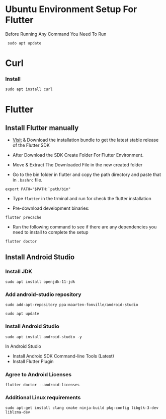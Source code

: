 # Ubuntu Environment Setup For Flutter


Before Running Any Command You Need To Run

```
 sudo apt update
```

# Curl

### Install

```
sudo apt install curl
```

# Flutter

## Install Flutter manually

- [Visit](https://docs.flutter.dev/get-started/install/linux) & Download the installation bundle to get the latest stable release of the Flutter SDK

- After Download the SDK Create Folder For Flutter Environment.
- Move & Extract The Downloaded File in the new created folder
- Go to the bin folder in flutter and copy the path directory and paste that in `.bashrc` file.

```
export PATH="$PATH:`path/bin"
```
 
- Type `flutter` in the trminal and run for check the flutter installation

 - Pre-download development binaries:
```
flutter precache
```
- Run the following command to see if there are any dependencies you need to install to complete the setup

```
flutter doctor
```

## Install Android Studio
### Install JDK

```
sudo apt install openjdk-11-jdk
```

### Add android-studio repository

```
sudo add-apt-repository ppa:maarten-fonville/android-studio
```

```
sudo apt update
```

### Install Android Studio

```
sudo apt install android-studio -y
```

In Android Studio
- Install Android SDK Command-line Tools (Latest)
- Install Flutter Plugin

### Agree to Android Licenses
```
flutter doctor --android-licenses
```

### Additional Linux requirements
```
sudo apt-get install clang cmake ninja-build pkg-config libgtk-3-dev liblzma-dev
```